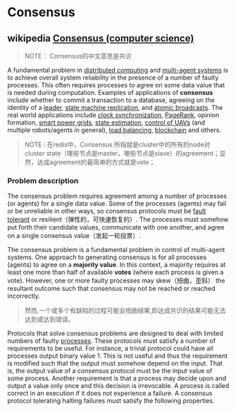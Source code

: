 # Consensus 

## wikipedia [Consensus (computer science)](https://en.wikipedia.org/wiki/Consensus_(computer_science))

> NOTE： Consensus的中文意思是共识

A fundamental problem in [distributed computing](https://en.wikipedia.org/wiki/Distributed_computing) and [multi-agent systems](https://en.wikipedia.org/wiki/Multi-agent_system) is to achieve overall system reliability in the presence of a number of faulty processes. This often requires processes to agree on some data value that is needed during computation. Examples of applications of **consensus** include whether to commit a transaction to a database, agreeing on the identity of a [leader](https://en.wikipedia.org/wiki/Leader_election), [state machine replication](https://en.wikipedia.org/wiki/State_machine_replication), and [atomic broadcasts](https://en.wikipedia.org/wiki/Atomic_broadcast). The real world applications include [clock synchronization](https://en.wikipedia.org/wiki/Clock_synchronization), [PageRank](https://en.wikipedia.org/wiki/PageRank), opinion formation, [smart power grids](https://en.wikipedia.org/wiki/Smart_grid), [state estimation](https://en.wikipedia.org/wiki/State_estimation), [control of UAVs](https://en.wikipedia.org/wiki/Unmanned_aerial_vehicle) (and multiple robots/agents in general), [load balancing](https://en.wikipedia.org/wiki/Load_balancing_(computing)), [blockchain](https://en.wikipedia.org/wiki/Blockchain) and others.

> NOTE : 在redis中，Consensus 所指就是cluster中的所有的node对cluster state（哪些节点是master，哪些节点是slave）的agreement；显然，达成agreement的最简单的方式就是vote；

### Problem description

The consensus problem requires agreement among a number of processes (or agents) for a single data value. Some of the processes (agents) may fail or be unreliable in other ways, so consensus protocols must be [fault tolerant](https://en.wikipedia.org/wiki/Fault_tolerant) or resilient（弹性的，可快速恢复的）. The processes must somehow put forth their candidate values, communicate with one another, and agree on a single consensus value（发起一轮投票）.

The consensus problem is a fundamental problem in control of multi-agent systems. One approach to generating consensus is for all processes (agents) to agree on a **majority value**. In this context, a majority requires at least one more than half of available **votes** (where each process is given a vote). However, one or more faulty processes may skew（扭曲，歪斜） the resultant outcome such that consensus may not be reached or reached incorrectly.

> 然而,一个或多个有缺陷的过程可能会扭曲结果,即达成共识的结果可能无法达到或达到错误。

Protocols that solve consensus problems are designed to deal with limited numbers of faulty [processes](https://en.wikipedia.org/wiki/Process_(computing)). These protocols must satisfy a number of requirements to be useful. For instance, a trivial protocol could have all processes output binary value 1. This is not useful and thus the requirement is modified such that the output must somehow depend on the input. That is, the output value of a consensus protocol must be the input value of some process. Another requirement is that a process may decide upon and output a value only once and this decision is irrevocable. A process is called correct in an execution if it does not experience a failure. A consensus protocol tolerating halting failures must satisfy the following properties.

